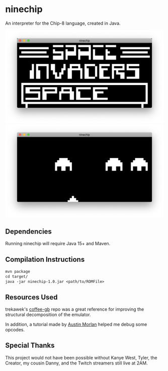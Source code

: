 # ninechip
An interpreter for the Chip-8 language, created in Java.

![](docs/invaders1.png)
![](docs/invaders2.png)

## Dependencies
Running ninechip will require Java 15+ and Maven.

## Compilation Instructions
```
mvn package
cd target/
java -jar ninechip-1.0.jar <path/to/ROMFile>
```

## Resources Used
trekawek's [coffee-gb](https://github.com/trekawek/coffee-gb) repo was a great reference for improving the structural decomposition of the emulator.

In addition, a tutorial made by [Austin Morlan](https://austinmorlan.com/posts/chip8_emulator) helped me debug some opcodes.

## Special Thanks
This project would not have been possible without Kanye West, Tyler, the Creator, my cousin Danny, and the Twitch streamers still live at 2AM.
